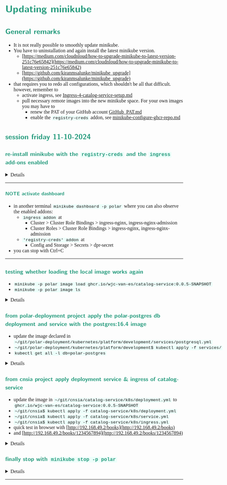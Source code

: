 <style>
body {
  font-family: "Spectral", "Gentium Basic", Cardo, "Linux Libertine o", "Palatino Linotype", Cambria, serif;
  font-size: 100% !important;
  padding-right: 12%;
}
code {
	padding: 0 .25em;
	
	white-space: pre;
	font-family: "Tlwg mono", Consolas, "Liberation Mono", Menlo, Courier, monospace;
	
	background-color: #ECFFFA;
	//border: 1px solid #ccc;
	//border-radius: 3px;
}

kbd {
	display: inline-block;
	padding: 3px 5px;
	font-family: "Tlwg mono", Consolas, "Liberation Mono", Menlo, Courier, monospace;
	line-height: 10px;
	color: #555;
	vertical-align: middle;
	background-color: #ECFFFA;
	border: solid 1px #ccc;
	border-bottom-color: #bbb;
	border-radius: 3px;
	box-shadow: inset 0 -1px 0 #bbb;
}

h1,h2,h3,h4,h5 {
  color: #269B7D; 
  font-family: "fira sans", "Latin Modern Sans", Calibri, "Trebuchet MS", sans-serif;
}

img {
  width: auto; 
  height: 80%;
  max-height: 100%; 
}
</style>

# Updating minikube

## General remarks
- It is not really possible to smoothly update minikube.
- You have to uninstallation and again install the latest minikube version.
  - [https://medium.com/cloudnloud/how-to-upgrade-minikube-to-latest-version-251c76e65842](https://medium.com/cloudnloud/how-to-upgrade-minikube-to-latest-version-251c76e65842)
  - [https://github.com/kiranmsalunke/minikube_upgrade](https://github.com/kiranmsalunke/minikube_upgrade)
- that requires you to redo all configurations, which shouldn't be all 
  that difficult. however, remember to
  - activate ingress, see
    [Ingress-4-catalog-service-setup.md](Ingress-4-catalog-service-setup.md#enable-the-ingress-addon-of-minikube-with-minikube-addons-enable-ingress--p-polar)
  - pull necessary remote images into the new minikube space. For your own images you may have to
    - renew the PAT of your GitHub account [GitHub_PAT.md](GitHub_PAT.md)
    - enable the `registry-creds` addon, see [minikube-configure-ghcr-repo.md](minikube-configure-ghcr-repo.md)


## session friday 11-10-2024

### re-install minikube with the `registry-creds` and the `ingress` add-ons enabled
<details>

```bash
willem@linux-laptop:~/git/cnsia$ minikube version
minikube version: v1.33.1
commit: 5883c09216182566a63dff4c326a6fc9ed2982ff
willem@linux-laptop:~/git/cnsia$ minikube update-check
CurrentVersion: v1.33.1
LatestVersion: v1.34.0
willem@linux-laptop:~/git/cnsia$ minikube status -p polar
polar
type: Control Plane
host: Stopped
kubelet: Stopped
apiserver: Stopped
kubeconfig: Stopped

willem@linux-laptop:~/git/cnsia$ minikube delete
🙄  "minikube" profile does not exist, trying anyways.
💀  Removed all traces of the "minikube" cluster.
willem@linux-laptop:~/git/cnsia$ minikube delete -p polar
🔥  Deleting "polar" in docker ...
🔥  Deleting container "polar" ...
🔥  Removing /home/willem/.minikube/machines/polar ...
💀  Removed all traces of the "polar" cluster.
willem@linux-laptop:~/git/cnsia$ ls -ltr /usr/local/bin/minikube 
-rwxr-xr-x 1 root root 95595640 jun 10 13:27 /usr/local/bin/minikube
willem@linux-laptop:~/git/cnsia$ sudo rm -rf /usr/local/bin/minikube 
[sudo] password for willem: 
willem@linux-laptop:~/git/cnsia$ ls -ltr /usr/local/bin/minikube 
ls: cannot access '/usr/local/bin/minikube': No such file or directory
willem@linux-laptop:~/git/cnsia$ curl -LO https://storage.googleapis.com/minikube/releases/latest/minikube-linux-amd64
  % Total    % Received % Xferd  Average Speed   Time    Time     Time  Current
                                 Dload  Upload   Total   Spent    Left  Speed
100 99.0M  100 99.0M    0     0  12.4M      0  0:00:07  0:00:07 --:--:-- 13.6M
willem@linux-laptop:~/git/cnsia$ sudo install minikube-linux-amd64 /usr/local/bin/minikube && rm minikube-linux-amd64
willem@linux-laptop:~/git/cnsia$ ls -ltr /usr/local/bin/minikube 
-rwxr-xr-x 1 root root 103820392 okt 11 22:11 /usr/local/bin/minikube
willem@linux-laptop:~/git/cnsia$ minikube version
minikube version: v1.34.0
commit: 210b148df93a80eb872ecbeb7e35281b3c582c61
willem@linux-laptop:~/git/cnsia$ minikube start --cpus 2 --memory 4g --driver docker -p polar
😄  [polar] minikube v1.34.0 on Ubuntu 22.04
✨  Using the docker driver based on user configuration
📌  Using Docker driver with root privileges
👍  Starting "polar" primary control-plane node in "polar" cluster
🚜  Pulling base image v0.0.45 ...
💾  Downloading Kubernetes v1.31.0 preload ...
    > gcr.io/k8s-minikube/kicbase...:  487.90 MiB / 487.90 MiB  100.00% 8.89 Mi
    > preloaded-images-k8s-v18-v1...:  326.69 MiB / 326.69 MiB  100.00% 5.55 Mi
🔥  Creating docker container (CPUs=2, Memory=4096MB) ...
🐳  Preparing Kubernetes v1.31.0 on Docker 27.2.0 ...
    ▪ Generating certificates and keys ...
    ▪ Booting up control plane ...
    ▪ Configuring RBAC rules ...
🔗  Configuring bridge CNI (Container Networking Interface) ...
🔎  Verifying Kubernetes components...
    ▪ Using image gcr.io/k8s-minikube/storage-provisioner:v5
🌟  Enabled addons: storage-provisioner, default-storageclass
🏄  Done! kubectl is now configured to use "polar" cluster and "default" namespace by default
willem@linux-laptop:~/git/cnsia$ minikube -p polar image ls
registry.k8s.io/pause:3.10
registry.k8s.io/kube-scheduler:v1.31.0
registry.k8s.io/kube-proxy:v1.31.0
registry.k8s.io/kube-controller-manager:v1.31.0
registry.k8s.io/kube-apiserver:v1.31.0
registry.k8s.io/etcd:3.5.15-0
registry.k8s.io/coredns/coredns:v1.11.1
gcr.io/k8s-minikube/storage-provisioner:v5
willem@linux-laptop:~/git/cnsia$ minikube -p polar image pull postgres:16.4
willem@linux-laptop:~/git/cnsia$ minikube -p polar image ls
registry.k8s.io/pause:3.10
registry.k8s.io/kube-scheduler:v1.31.0
registry.k8s.io/kube-proxy:v1.31.0
registry.k8s.io/kube-controller-manager:v1.31.0
registry.k8s.io/kube-apiserver:v1.31.0
registry.k8s.io/etcd:3.5.15-0
registry.k8s.io/coredns/coredns:v1.11.1
gcr.io/k8s-minikube/storage-provisioner:v5
docker.io/library/postgres:16.4
willem@linux-laptop:~/git/cnsia$ minikube -p polar addons configure registry-creds

Do you want to enable AWS Elastic Container Registry? [y/n]: n

Do you want to enable Google Container Registry? [y/n]: n

Do you want to enable Docker Registry? [y/n]: y
-- Enter docker registry server url: ghcr.io
-- Enter docker registry username: wjc-van-es
-- Enter docker registry password: 

Do you want to enable Azure Container Registry? [y/n]: n
✅  registry-creds was successfully configured
willem@linux-laptop:~/git/cnsia$ minikube -p polar addons enable registry-creds
❗  registry-creds is a 3rd party addon and is not maintained or verified by minikube maintainers, enable at your own risk.
❗  registry-creds does not currently have an associated maintainer.
    ▪ Using image docker.io/upmcenterprises/registry-creds:1.10
🌟  The 'registry-creds' addon is enabled
willem@linux-laptop:~/git/cnsia$ minikube addons enable ingress -p polar
💡  ingress is an addon maintained by Kubernetes. For any concerns contact minikube on GitHub.
You can view the list of minikube maintainers at: https://github.com/kubernetes/minikube/blob/master/OWNERS
    ▪ Using image registry.k8s.io/ingress-nginx/controller:v1.11.2
    ▪ Using image registry.k8s.io/ingress-nginx/kube-webhook-certgen:v1.4.3
    ▪ Using image registry.k8s.io/ingress-nginx/kube-webhook-certgen:v1.4.3
🔎  Verifying ingress addon...
🌟  The 'ingress' addon is enabled
willem@linux-laptop:~/git/cnsia$ kubectl get all -n ingress-nginx
NAME                                           READY   STATUS      RESTARTS   AGE
pod/ingress-nginx-admission-create-6wpgc       0/1     Completed   0          74s
pod/ingress-nginx-admission-patch-hpr7g        0/1     Completed   0          74s
pod/ingress-nginx-controller-bc57996ff-x865n   1/1     Running     0          74s

NAME                                         TYPE        CLUSTER-IP      EXTERNAL-IP   PORT(S)                      AGE
service/ingress-nginx-controller             NodePort    10.104.172.13   <none>        80:30985/TCP,443:31925/TCP   74s
service/ingress-nginx-controller-admission   ClusterIP   10.109.48.84    <none>        443/TCP                      74s

NAME                                       READY   UP-TO-DATE   AVAILABLE   AGE
deployment.apps/ingress-nginx-controller   1/1     1            1           74s

NAME                                                 DESIRED   CURRENT   READY   AGE
replicaset.apps/ingress-nginx-controller-bc57996ff   1         1         1       74s

NAME                                       STATUS     COMPLETIONS   DURATION   AGE
job.batch/ingress-nginx-admission-create   Complete   1/1           6s         74s
job.batch/ingress-nginx-admission-patch    Complete   1/1           6s         74s
willem@linux-laptop:~/git/cnsia$
```

</details>

---

#### NOTE activate dashboard
- in another terminal `minikube dashboard -p polar` where you can also observe the enabled addons:
  - `ingress addon` at 
    - Cluster > Cluster Role Bindings > ingress-nginx, ingress-nginx-admission
    - Cluster Roles > Cluster Role Bindings > ingress-nginx, ingress-nginx-admission
  - `'registry-creds' addon` at
    - Config and Storage > Secrets > dpr-secret
- you can stop with Ctrl+C

---

### testing whether loading the local image works again
- `minikube -p polar image load ghcr.io/wjc-van-es/catalog-service:0.0.5-SNAPSHOT`
- `minikube -p polar image ls`

<details>

```bash
willem@linux-laptop:~/git/cnsia$ minikube -p polar image load ghcr.io/wjc-van-es/catalog-service:0.0.5-SNAPSHOT
willem@linux-laptop:~/git/cnsia$ minikube -p polar image ls
registry.k8s.io/pause:3.10
registry.k8s.io/kube-scheduler:v1.31.0
registry.k8s.io/kube-proxy:v1.31.0
registry.k8s.io/kube-controller-manager:v1.31.0
registry.k8s.io/kube-apiserver:v1.31.0
registry.k8s.io/ingress-nginx/kube-webhook-certgen:<none>
registry.k8s.io/ingress-nginx/controller:<none>
registry.k8s.io/etcd:3.5.15-0
registry.k8s.io/coredns/coredns:v1.11.1
ghcr.io/wjc-van-es/catalog-service:0.0.5-SNAPSHOT
gcr.io/k8s-minikube/storage-provisioner:v5
docker.io/upmcenterprises/registry-creds:<none>
docker.io/library/postgres:16.4
docker.io/kubernetesui/metrics-scraper:<none>
docker.io/kubernetesui/dashboard:<none>
willem@linux-laptop:~/git/cnsia$
```

</details>

### from polar-deployment project apply the polar-postgres db deployment and service with the postgres:16.4 image
- update the image declared in `~/git/polar-deployment/kubernetes/platform/development/services/postgresql.yml`
- `~/git/polar-deployment/kubernetes/platform/development$ kubectl apply -f services/`
- `kubectl get all -l db=polar-postgres`

<details>

```bash
willem@linux-laptop:~/git/polar-deployment/kubernetes/platform/development$ kubectl apply -f services/
deployment.apps/polar-postgres created
service/polar-postgres created
willem@linux-laptop:~/git/polar-deployment/kubernetes/platform/development$ kubectl get all -l db=polar-postgres
NAME                                 READY   STATUS    RESTARTS   AGE
pod/polar-postgres-89ddf95f5-rb8nm   1/1     Running   0          110s

NAME                     TYPE        CLUSTER-IP      EXTERNAL-IP   PORT(S)    AGE
service/polar-postgres   ClusterIP   10.96.151.155   <none>        5432/TCP   110s

NAME                             READY   UP-TO-DATE   AVAILABLE   AGE
deployment.apps/polar-postgres   1/1     1            1           110s

NAME                                       DESIRED   CURRENT   READY   AGE
replicaset.apps/polar-postgres-89ddf95f5   1         1         1       110s
willem@linux-laptop:~/git/polar-deployment/kubernetes/platform/development$
```

</details>

### from cnsia project apply deployment service & ingress of catalog-service
- update the image in `~/git/cnsia/catalog-service/k8s/deployment.yml` to 
  `ghcr.io/wjc-van-es/catalog-service:0.0.5-SNAPSHOT`
- `~/git/cnsia$ kubectl apply -f catalog-service/k8s/deployment.yml`
- `~/git/cnsia$ kubectl apply -f catalog-service/k8s/service.yml`
- `~/git/cnsia$ kubectl apply -f catalog-service/k8s/ingress.yml`
- quick test in browser with [http://192.168.49.2/books](http://192.168.49.2/books)
- and [http://192.168.49.2/books/1234567894](http://192.168.49.2/books/1234567894)

<details>

```bash
willem@linux-laptop:~/git/cnsia$ kubectl apply -f catalog-service/k8s/deployment.yml 
deployment.apps/catalog-service created
willem@linux-laptop:~/git/cnsia$ kubectl get all -l app=catalog-service
NAME                                   READY   STATUS    RESTARTS   AGE
pod/catalog-service-66dc6766b5-k4fhm   1/1     Running   0          34s

NAME                              READY   UP-TO-DATE   AVAILABLE   AGE
deployment.apps/catalog-service   1/1     1            1           34s

NAME                                         DESIRED   CURRENT   READY   AGE
replicaset.apps/catalog-service-66dc6766b5   1         1         1       34s
willem@linux-laptop:~/git/cnsia$ kubectl apply -f catalog-service/k8s/service.yml 
service/catalog-service created
willem@linux-laptop:~/git/cnsia$ kubectl get all -l app=catalog-service
NAME                                   READY   STATUS    RESTARTS   AGE
pod/catalog-service-66dc6766b5-k4fhm   1/1     Running   0          69s

NAME                      TYPE        CLUSTER-IP     EXTERNAL-IP   PORT(S)   AGE
service/catalog-service   ClusterIP   10.98.70.119   <none>        80/TCP    5s

NAME                              READY   UP-TO-DATE   AVAILABLE   AGE
deployment.apps/catalog-service   1/1     1            1           69s

NAME                                         DESIRED   CURRENT   READY   AGE
replicaset.apps/catalog-service-66dc6766b5   1         1         1       69s
willem@linux-laptop:~/git/cnsia$ kubectl apply -f catalog-service/k8s/ingress.yml 
ingress.networking.k8s.io/polar-ingress created
willem@linux-laptop:~/git/cnsia$ 

```

</details>

### finally stop with `minikube stop -p polar`

<details>

```bash
willem@linux-laptop:~/git/cnsia$ minikube stop -p polar
✋  Stopping node "polar"  ...
🛑  Powering off "polar" via SSH ...
🛑  1 node stopped.
willem@linux-laptop:~/git/cnsia$ minikube status -p polar
polar
type: Control Plane
host: Stopped
kubelet: Stopped
apiserver: Stopped
kubeconfig: Stopped

willem@linux-laptop:~/git/cnsia$
```

</details>

---
